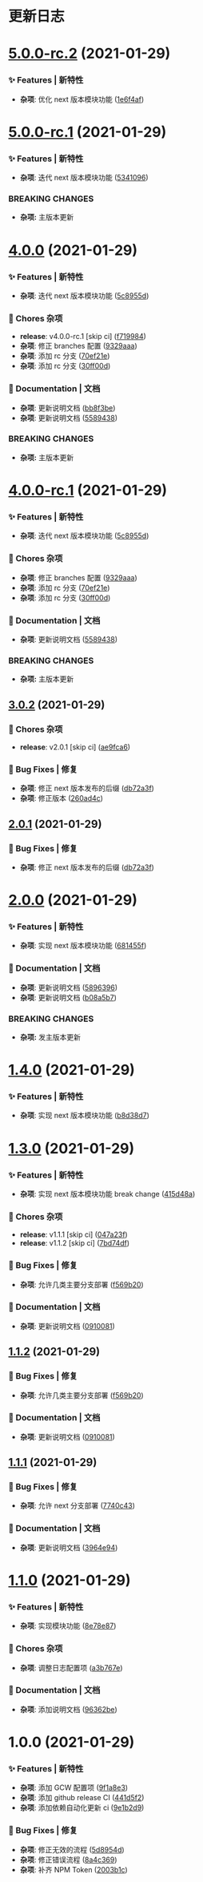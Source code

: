 # 更新日志

# [5.0.0-rc.2](https://github.com/arvinxx/gitmoji-commit-workflow-template/compare/v5.0.0-rc.1...v5.0.0-rc.2) (2021-01-29)


### ✨ Features | 新特性

* **杂项**: 优化 next 版本模块功能 ([1e6f4af](https://github.com/arvinxx/gitmoji-commit-workflow-template/commit/1e6f4af))

# [5.0.0-rc.1](https://github.com/arvinxx/gitmoji-commit-workflow-template/compare/v4.0.0...v5.0.0-rc.1) (2021-01-29)


### ✨ Features | 新特性

* **杂项**: 迭代 next 版本模块功能 ([5341096](https://github.com/arvinxx/gitmoji-commit-workflow-template/commit/5341096))


### BREAKING CHANGES

* **杂项:** 主版本更新

# [4.0.0](https://github.com/arvinxx/gitmoji-commit-workflow-template/compare/v3.0.2...v4.0.0) (2021-01-29)


### ✨ Features | 新特性

* **杂项**: 迭代 next 版本模块功能 ([5c8955d](https://github.com/arvinxx/gitmoji-commit-workflow-template/commit/5c8955d))


### 🎫 Chores 杂项

* **release**: v4.0.0-rc.1 [skip ci] ([f719984](https://github.com/arvinxx/gitmoji-commit-workflow-template/commit/f719984))
* **杂项**: 修正 branches 配置 ([9329aaa](https://github.com/arvinxx/gitmoji-commit-workflow-template/commit/9329aaa))
* **杂项**: 添加 rc 分支 ([70ef21e](https://github.com/arvinxx/gitmoji-commit-workflow-template/commit/70ef21e))
* **杂项**: 添加 rc 分支 ([30ff00d](https://github.com/arvinxx/gitmoji-commit-workflow-template/commit/30ff00d))


### 📝 Documentation | 文档

* **杂项**: 更新说明文档 ([bb8f3be](https://github.com/arvinxx/gitmoji-commit-workflow-template/commit/bb8f3be))
* **杂项**: 更新说明文档 ([5589438](https://github.com/arvinxx/gitmoji-commit-workflow-template/commit/5589438))


### BREAKING CHANGES

* **杂项:** 主版本更新

# [4.0.0-rc.1](https://github.com/arvinxx/gitmoji-commit-workflow-template/compare/v3.0.2...v4.0.0-rc.1) (2021-01-29)


### ✨ Features | 新特性

* **杂项**: 迭代 next 版本模块功能 ([5c8955d](https://github.com/arvinxx/gitmoji-commit-workflow-template/commit/5c8955d))


### 🎫 Chores 杂项

* **杂项**: 修正 branches 配置 ([9329aaa](https://github.com/arvinxx/gitmoji-commit-workflow-template/commit/9329aaa))
* **杂项**: 添加 rc 分支 ([70ef21e](https://github.com/arvinxx/gitmoji-commit-workflow-template/commit/70ef21e))
* **杂项**: 添加 rc 分支 ([30ff00d](https://github.com/arvinxx/gitmoji-commit-workflow-template/commit/30ff00d))


### 📝 Documentation | 文档

* **杂项**: 更新说明文档 ([5589438](https://github.com/arvinxx/gitmoji-commit-workflow-template/commit/5589438))


### BREAKING CHANGES

* **杂项:** 主版本更新

## [3.0.2](https://github.com/arvinxx/gitmoji-commit-workflow-template/compare/v3.0.1...v3.0.2) (2021-01-29)


### 🎫 Chores 杂项

* **release**: v2.0.1 [skip ci] ([ae9fca6](https://github.com/arvinxx/gitmoji-commit-workflow-template/commit/ae9fca6))


### 🐛 Bug Fixes | 修复

* **杂项**: 修正 next 版本发布的后缀 ([db72a3f](https://github.com/arvinxx/gitmoji-commit-workflow-template/commit/db72a3f))
* **杂项**: 修正版本 ([260ad4c](https://github.com/arvinxx/gitmoji-commit-workflow-template/commit/260ad4c))

## [2.0.1](https://github.com/arvinxx/gitmoji-commit-workflow-template/compare/v2.0.0...v2.0.1) (2021-01-29)


### 🐛 Bug Fixes | 修复

* **杂项**: 修正 next 版本发布的后缀 ([db72a3f](https://github.com/arvinxx/gitmoji-commit-workflow-template/commit/db72a3f))

# [2.0.0](https://github.com/arvinxx/gitmoji-commit-workflow-template/compare/v1.4.0...v2.0.0) (2021-01-29)


### ✨ Features | 新特性

* **杂项**: 实现 next 版本模块功能 ([681455f](https://github.com/arvinxx/gitmoji-commit-workflow-template/commit/681455f))


### 📝 Documentation | 文档

* **杂项**: 更新说明文档 ([5896396](https://github.com/arvinxx/gitmoji-commit-workflow-template/commit/5896396))
* **杂项**: 更新说明文档 ([b08a5b7](https://github.com/arvinxx/gitmoji-commit-workflow-template/commit/b08a5b7))


### BREAKING CHANGES

* **杂项:** 发主版本更新

# [1.4.0](https://github.com/arvinxx/gitmoji-commit-workflow-template/compare/v1.3.0...v1.4.0) (2021-01-29)


### ✨ Features | 新特性

* **杂项**: 实现 next 版本模块功能 ([b8d38d7](https://github.com/arvinxx/gitmoji-commit-workflow-template/commit/b8d38d7))

# [1.3.0](https://github.com/arvinxx/gitmoji-commit-workflow-template/compare/v1.2.0...v1.3.0) (2021-01-29)


### ✨ Features | 新特性

* **杂项**: 实现 next 版本模块功能 break change ([415d48a](https://github.com/arvinxx/gitmoji-commit-workflow-template/commit/415d48a))


### 🎫 Chores 杂项

* **release**: v1.1.1 [skip ci] ([047a23f](https://github.com/arvinxx/gitmoji-commit-workflow-template/commit/047a23f))
* **release**: v1.1.2 [skip ci] ([7bd74df](https://github.com/arvinxx/gitmoji-commit-workflow-template/commit/7bd74df))


### 🐛 Bug Fixes | 修复

* **杂项**: 允许几类主要分支部署 ([f569b20](https://github.com/arvinxx/gitmoji-commit-workflow-template/commit/f569b20))


### 📝 Documentation | 文档

* **杂项**: 更新说明文档 ([0910081](https://github.com/arvinxx/gitmoji-commit-workflow-template/commit/0910081))

## [1.1.2](https://github.com/arvinxx/gitmoji-commit-workflow-template/compare/v1.1.1...v1.1.2) (2021-01-29)


### 🐛 Bug Fixes | 修复

* **杂项**: 允许几类主要分支部署 ([f569b20](https://github.com/arvinxx/gitmoji-commit-workflow-template/commit/f569b20))


### 📝 Documentation | 文档

* **杂项**: 更新说明文档 ([0910081](https://github.com/arvinxx/gitmoji-commit-workflow-template/commit/0910081))

## [1.1.1](https://github.com/arvinxx/gitmoji-commit-workflow-template/compare/v1.1.0...v1.1.1) (2021-01-29)


### 🐛 Bug Fixes | 修复

* **杂项**: 允许 next 分支部署 ([7740c43](https://github.com/arvinxx/gitmoji-commit-workflow-template/commit/7740c43))


### 📝 Documentation | 文档

* **杂项**: 更新说明文档 ([3964e94](https://github.com/arvinxx/gitmoji-commit-workflow-template/commit/3964e94))

# [1.1.0](https://github.com/arvinxx/gitmoji-commit-workflow-template/compare/v1.0.0...v1.1.0) (2021-01-29)


### ✨ Features | 新特性

* **杂项**: 实现模块功能 ([8e78e87](https://github.com/arvinxx/gitmoji-commit-workflow-template/commit/8e78e87))


### 🎫 Chores 杂项

* **杂项**: 调整日志配置项 ([a3b767e](https://github.com/arvinxx/gitmoji-commit-workflow-template/commit/a3b767e))


### 📝 Documentation | 文档

* **杂项**: 添加说明文档 ([96362be](https://github.com/arvinxx/gitmoji-commit-workflow-template/commit/96362be))

# 1.0.0 (2021-01-29)


### ✨ Features | 新特性

* **杂项**: 添加 GCW 配置项 ([9f1a8e3](https://github.com/arvinxx/gitmoji-commit-workflow-template/commit/9f1a8e3))
* **杂项**: 添加 github release CI ([441d5f2](https://github.com/arvinxx/gitmoji-commit-workflow-template/commit/441d5f2))
* **杂项**: 添加依赖自动化更新 ci ([9e1b2d9](https://github.com/arvinxx/gitmoji-commit-workflow-template/commit/9e1b2d9))


### 🐛 Bug Fixes | 修复

* **杂项**: 修正无效的流程 ([5d8954d](https://github.com/arvinxx/gitmoji-commit-workflow-template/commit/5d8954d))
* **杂项**: 修正错误流程 ([8a4c369](https://github.com/arvinxx/gitmoji-commit-workflow-template/commit/8a4c369))
* **杂项**: 补齐 NPM Token ([2003b1c](https://github.com/arvinxx/gitmoji-commit-workflow-template/commit/2003b1c))
